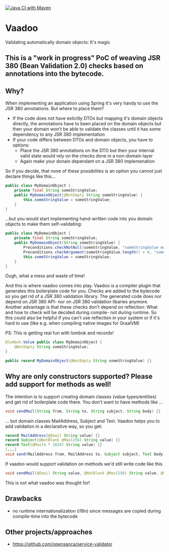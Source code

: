 [![Java CI with Maven](https://github.com/pfichtner/vaadoo/actions/workflows/maven.yml/badge.svg)](https://github.com/pfichtner/vaadoo/actions/workflows/maven.yml)

# Vaadoo
Validating automatically domain objects: It's magic

## This is a "work in progress" PoC of weaving JSR 380 (Bean Validation 2.0) checks based on annotations into the bytecode. 

## Why? 
When implementing an application using Spring it's very handy to use the JSR 380 annotations. But where to place them? 
- If the code does not have exlicitly DTOs but mapping it's domain objects directly, the annotations have to been placed on the domain objects but then your domain won't be able to validate the classes until it has some dependency to any JSR 380 implementation
- If your code differs between DTOs and domain objects, you have to options: 
  - Place the JSR 380 annotations on the DTO but then your internal valid state would rely on the checks done in a non-domain layer
  - Again make your donain dependant on a JSR 380 implemenation

So if you decide, that none of these possibilites is an option you cannot just declare things like this...

```java
public class MyDomainObject {
    private final String someStringValue;
    public MyDomainObject(@NotEmpty String someStringValue) {
        this.someStringValue = someStringValue;
    }
}
```

...but you would start implementing hand-written code into you domain objects to make them self-validating: 

```java
public class MyDomainObject {
    private final String someStringValue;
    public MyDomainObject(String someStringValue) {
        Preconditions.checkNotNull(someStringValue, "someStringValue must not be null");
        Preconditions.checkArgument(someStringValue.length() > 0, "someStringValue must not be empty");
        this.someStringValue = someStringValue;
    }
}
```

Ough, what a mess and waste of time! 

And this is where vaadoo comes into play. Vaadoo is a compiler plugin that generates this boilerplate code for you. Checks are added to the bytecode so you get rid of a JSR 380 validation library. The generated code does nor depend on JSR 380 API- nor on JSR 380 validation libaries anymore. Another advantage is that these checks don't depend on reflection: What and how to check will be decided during compile- not during runtime. So this could also be helpful if you can't use reflection in your system or if it's hard to use (like e.g. when compiling native images for GraalVM)


PS: This is getting real fun with lombok and records! 
```java
@lombok.Value public class MyDomainObject {
    @NotEmpty String someStringValue;
}
```

```java
public record MyDomainObject(@NotEmpty String someStringValue) {}
```

## Why are only constructors supported? Please add support for methods as well! 

The intention is to support creating domain classes (value types/entities) and get rid of boilerplate code there. 
You don't want to have methods like ...
```java
void sendMail(String from, String to, String subject, String body) {}
```

... but domain classes MailAddress, Subject and Text. Vaadoo helps you to add validation in a declarative way, so you get: 
```java
record MailAddress(@Email String value) {}
record Subject(@NotBlank @Max(256) String value) {}
record Text(@Max(4 * 1024) String value) {}
[...]
void send(MailAddress from, MailAddress to, Subject subject, Text body) {}
```

If vaadoo would support validation on methods we'd still write code like this
```java
void sendMail(@Email String value, @NotBlank @Max(256) String value, @Max(4 * 1024) String value) {}
```

This is not what vaadoo was thought for! 

## Drawbacks
- no runtime internationalization (i18n) since messages are copied during compile-time into the bytecode

## Other projects/approaches
- https://github.com/opensanca/service-validator



